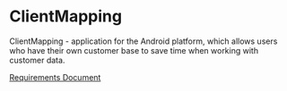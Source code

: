 # ClientMapping
ClientMapping - application for the Android platform, which allows users who have their own customer base to save time when working with customer data.

[Requirements Document](https://github.com/IlliaVysotski/ClientMapping/blob/master/docs/Requirements.md)
